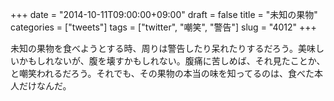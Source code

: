 +++
date = "2014-10-11T09:00:00+09:00"
draft = false
title = "未知の果物"
categories = ["tweets"]
tags = ["twitter", "嘲笑", "警告"]
slug = "4012"
+++

未知の果物を食べようとする時、周りは警告したり呆れたりするだろう。美味しいかもしれないが、腹を壊すかもしれない。腹痛に苦しめば、それ見たことか、と嘲笑われるだろう。それでも、その果物の本当の味を知ってるのは、食べた本人だけなんだ。
